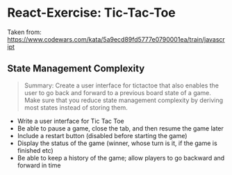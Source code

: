# React-Exercise: Tic-Tac-Toe

Taken from: https://www.codewars.com/kata/5a9ecd89fd5777e0790001ea/train/javascript

## State Management Complexity

> Summary: Create a user interface for tictactoe that also enables the user to
> go back and forward to a previous board state of a game. Make sure that you
> reduce state management complexity by deriving most states instead of storing
> them.

* Write a user interface for Tic Tac Toe
* Be able to pause a game, close the tab, and then resume the game later
* Include a restart button (disabled before starting the game)
* Display the status of the game (winner, whose turn is it, if the game is finished etc)
* Be able to keep a history of the game; allow players to go backward and forward in time
